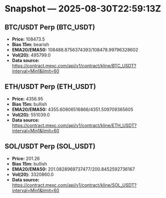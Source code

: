 # Snapshot — 2025-08-30T22:59:13Z

## BTC/USDT Perp (BTC_USDT)
- **Price:** 108473.5
- **Bias 15m:** bearish
- **EMA20/EMA50:** 108488.8756374393/108478.99796328602
- **Vol(20):** 495799.0
- **Data source:** https://contract.mexc.com/api/v1/contract/kline/BTC_USDT?interval=Min1&limit=60

## ETH/USDT Perp (ETH_USDT)
- **Price:** 4356.95
- **Bias 15m:** bullish
- **EMA20/EMA50:** 4355.60806516866/4351.509709365605
- **Vol(20):** 551039.0
- **Data source:** https://contract.mexc.com/api/v1/contract/kline/ETH_USDT?interval=Min1&limit=60

## SOL/USDT Perp (SOL_USDT)
- **Price:** 201.26
- **Bias 15m:** bullish
- **EMA20/EMA50:** 201.0828969737477/200.8452592736167
- **Vol(20):** 3320860.0
- **Data source:** https://contract.mexc.com/api/v1/contract/kline/SOL_USDT?interval=Min1&limit=60
